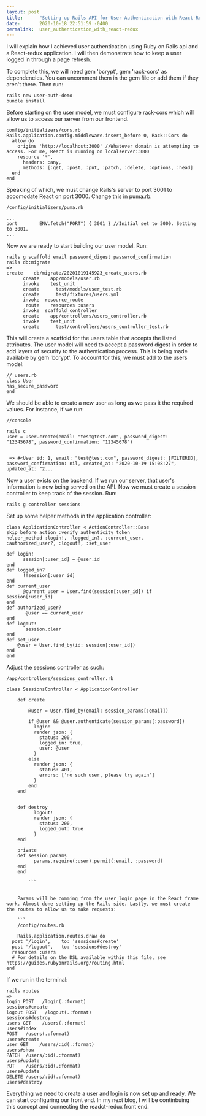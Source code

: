 ```yaml
---
layout: post
title:      "Setting up Rails API for User Authentication with React-Redux"
date:       2020-10-18 22:51:59 -0400
permalink:  user_authentication_with_react-redux
---
```



I will explain how I achieved user authentication using Ruby on Rails api and a React-redux application. I will then demonstrate how to keep a user logged in through a page refresh. 

To complete this, we will need gem 'bcrypt', gem 'rack-cors' as dependencies. You can uncomment them in the gem file or add them if they aren't there. Then run:

```
rails new user-auth-demo
bundle install
```

Before starting on the user model, we must configure  rack-cors which will allow us to access our server from our frontend. 

```
config/initializers/cors.rb
Rails.application.config.middleware.insert_before 0, Rack::Cors do
  allow do
    origins 'http://localhost:3000' //Whatever domain is attempting to access. For me, React is running on localserver:3000
    resource '*',
      headers: :any,
      methods: [:get, :post, :put, :patch, :delete, :options, :head]
  end
end
```

Speaking of which, we must change Rails's server to port 3001 to accomodate React on port 3000. Change this in puma.rb.

```
/config/initializers/puma.rb

...
port        ENV.fetch("PORT") { 3001 } //Initial set to 3000. Setting to 3001.
...

```

Now we are ready to start building our user model. Run:

```
rails g scaffold email password_digest passwrod_confirmation
rails db:migrate
=>
create    db/migrate/20201019145923_create_users.rb
      create    app/models/user.rb
      invoke    test_unit
      create      test/models/user_test.rb
      create      test/fixtures/users.yml
      invoke  resource_route
       route    resources :users
      invoke  scaffold_controller
      create    app/controllers/users_controller.rb
      invoke    test_unit
      create      test/controllers/users_controller_test.rb

```


This will create a scaffold for the users table that accepts the listed attributes. The user model will need to accept  a password digest in order to add layers of security to the authentication process. This is being made available by gem 'bcrypt'. To account for this, we must add to the users model:

```
// users.rb
class User
has_secure_password
end 
```

We should be able to create a new user as long as we pass it the required values. For instance, if we run:

```
//console

rails c
user = User.create(email: "test@test.com", password_digest: "12345678", password_confirmation: "12345678")
	 
	 
 => #<User id: 1, email: "test@test.com", password_digest: [FILTERED], password_confirmation: nil, created_at: "2020-10-19 15:08:27", updated_at: "2...
```

Now a user exists on the backend. If we run our server, that user's information is now being served on the API. Now we must create a session controller to keep track of the session. Run:

```
rails g controller sessions
```

Set up some helper methods in the application controller:

```
class ApplicationController < ActionController::Base
skip_before_action :verify_authenticity_token
helper_method :login!, :logged_in?, :current_user,     :authorized_user?, :logout!, :set_user
    
def login!
      session[:user_id] = @user.id
end
def logged_in?
      !!session[:user_id]
end
def current_user
      @current_user = User.find(session[:user_id]) if session[:user_id]
end
def authorized_user?
       @user == current_user
end
def logout!
       session.clear
end
def set_user
    @user = User.find_by(id: session[:user_id])
end
end

```

Adjust the sessions controller as such:

```
/app/controllers/sessions_controller.rb

class SessionsController < ApplicationController

    def create
		
        @user = User.find_by(email: session_params[:email]) 
      
        if @user && @user.authenticate(session_params[:password])
          login!
          render json: {
            status: 200,
            logged_in: true,
            user: @user
          }
        else
          render json: { 
            status: 401,
            errors: ['no such user, please try again']
          }
        end
    end
		
		
    def destroy
          logout!
          render json: {
            status: 200,
            logged_out: true
          }
    end
		
    private
    def session_params
          params.require(:user).permit(:email, :password)
    end
    end
		
		```
		
		
	Params will be comming from the user login page in the React frame work. Almost done setting up the Rails side. Lastly, we must create the routes to allow us to make requests:
	
	```
	/config/routes.rb
	
	Rails.application.routes.draw do
  post '/login',    to: 'sessions#create'
  post '/logout',   to: 'sessions#destroy'
  resources :users
  # For details on the DSL available within this file, see https://guides.rubyonrails.org/routing.html
end
```

If we run in the terminal:

```
rails routes
=>
login POST   /login(.:format)                                                                         sessions#create
logout POST   /logout(.:format)                                                                        sessions#destroy
users GET    /users(.:format)                                                                         users#index
POST   /users(.:format)                                                                         users#create
user GET    /users/:id(.:format)                                                                     users#show
PATCH  /users/:id(.:format)                                                                     users#update
PUT    /users/:id(.:format)                                                                     users#update
DELETE /users/:id(.:format)                                                                     users#destroy
```


Everything we need to create a user and login is now set up and ready. We can start configuring our front end. In my next blog, I will be continbuing this concept and connecting the readct-redux front end.


